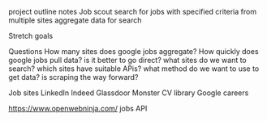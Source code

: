 project outline notes
Job scout search for jobs with specified criteria from multiple sites
aggregate data for search

Stretch goals

Questions
How many sites does google jobs aggregate?
How quickly does google jobs pull data?
is it better to go direct?
what sites do we want to search?
which sites have suitable APis?
what method do we want to use to get data?
is scraping the way forward?

Job sites
LinkedIn
Indeed
Glassdoor
Monster
CV library
Google careers

https://www.openwebninja.com/ jobs API 
